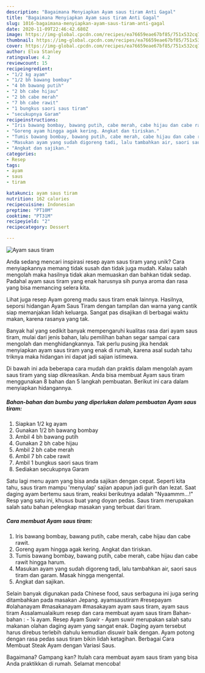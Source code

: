 ```yaml
---
description: "Bagaimana Menyiapkan Ayam saus tiram Anti Gagal"
title: "Bagaimana Menyiapkan Ayam saus tiram Anti Gagal"
slug: 1016-bagaimana-menyiapkan-ayam-saus-tiram-anti-gagal
date: 2020-11-09T22:46:42.680Z
image: https://img-global.cpcdn.com/recipes/ea76659eae67bf85/751x532cq70/ayam-saus-tiram-foto-resep-utama.jpg
thumbnail: https://img-global.cpcdn.com/recipes/ea76659eae67bf85/751x532cq70/ayam-saus-tiram-foto-resep-utama.jpg
cover: https://img-global.cpcdn.com/recipes/ea76659eae67bf85/751x532cq70/ayam-saus-tiram-foto-resep-utama.jpg
author: Elva Stanley
ratingvalue: 4.2
reviewcount: 15
recipeingredient:
- "1/2 kg ayam"
- "1/2 bh bawang bombay"
- "4 bh bawang putih"
- "2 bh cabe hijau"
- "2 bh cabe merah"
- "7 bh cabe rawit"
- "1 bungkus saori saus tiram"
- "secukupnya Garam"
recipeinstructions:
- "Iris bawang bombay, bawang putih, cabe merah, cabe hijau dan cabe rawit."
- "Goreng ayam hingga agak kering. Angkat dan tiriskan."
- "Tumis bawang bombay, bawang putih, cabe merah, cabe hijau dan cabe rawit hingga harum."
- "Masukan ayam yang sudah digoreng tadi, lalu tambahkan air, saori saus tiram dan garam. Masak hingga mengental."
- "Angkat dan sajikan."
categories:
- Resep
tags:
- ayam
- saus
- tiram

katakunci: ayam saus tiram 
nutrition: 162 calories
recipecuisine: Indonesian
preptime: "PT10M"
cooktime: "PT31M"
recipeyield: "2"
recipecategory: Dessert

---
```



![Ayam saus tiram](https://img-global.cpcdn.com/recipes/ea76659eae67bf85/751x532cq70/ayam-saus-tiram-foto-resep-utama.jpg)

Anda sedang mencari inspirasi resep ayam saus tiram yang unik? Cara menyiapkannya memang tidak susah dan tidak juga mudah. Kalau salah mengolah maka hasilnya tidak akan memuaskan dan bahkan tidak sedap. Padahal ayam saus tiram yang enak harusnya sih punya aroma dan rasa yang bisa memancing selera kita.

Lihat juga resep Ayam goreng madu saus tiram enak lainnya. Hasilnya, seporsi hidangan Ayam Saus Tiram dengan tampilan dan warna yang cantik siap memanjakan lidah keluarga. Sangat pas disajikan di berbagai waktu makan, karena rasanya yang tak.

Banyak hal yang sedikit banyak mempengaruhi kualitas rasa dari ayam saus tiram, mulai dari jenis bahan, lalu pemilihan bahan segar sampai cara mengolah dan menghidangkannya. Tak perlu pusing jika hendak menyiapkan ayam saus tiram yang enak di rumah, karena asal sudah tahu triknya maka hidangan ini dapat jadi sajian istimewa.


Di bawah ini ada beberapa cara mudah dan praktis dalam mengolah ayam saus tiram yang siap dikreasikan. Anda bisa membuat Ayam saus tiram menggunakan 8 bahan dan 5 langkah pembuatan. Berikut ini cara dalam menyiapkan hidangannya.

<!--inarticleads1-->

##### Bahan-bahan dan bumbu yang diperlukan dalam pembuatan Ayam saus tiram:

1. Siapkan 1/2 kg ayam
1. Gunakan 1/2 bh bawang bombay
1. Ambil 4 bh bawang putih
1. Gunakan 2 bh cabe hijau
1. Ambil 2 bh cabe merah
1. Ambil 7 bh cabe rawit
1. Ambil 1 bungkus saori saus tiram
1. Sediakan secukupnya Garam


Satu lagi menu ayam yang bisa anda sajikan dengan cepat. Seperti kita tahu, saus tiram mampu &#39;menyulap&#39; sajian apapun jadi gurih dan lezat. Saat daging ayam bertemu saus tiram, reaksi berikutnya adalah &#34;Nyaammm…!&#34; Resp yang satu ini, khusus buat yang doyan pedas. Saus tiram merupakan salah satu bahan pelengkap masakan yang terbuat dari tiram. 

<!--inarticleads2-->

##### Cara membuat Ayam saus tiram:

1. Iris bawang bombay, bawang putih, cabe merah, cabe hijau dan cabe rawit.
1. Goreng ayam hingga agak kering. Angkat dan tiriskan.
1. Tumis bawang bombay, bawang putih, cabe merah, cabe hijau dan cabe rawit hingga harum.
1. Masukan ayam yang sudah digoreng tadi, lalu tambahkan air, saori saus tiram dan garam. Masak hingga mengental.
1. Angkat dan sajikan.


Selain banyak digunakan pada Chinese food, saus serbaguna ini juga sering ditambahkan pada masakan Jepang. ayamsaustiram #resepayam #olahanayam #masakanayam #masakayam ayam saus tiram, ayam saus tiram Assalamualaikum resep dan cara membuat ayam saus tiram Bahan-bahan : - ¼ ayam. Resep Ayam Suwir - Ayam suwir merupakan salah satu makanan olahan daging ayam yang sangat enak. Daging ayam tersebut harus direbus terlebih dahulu kemudian disuwir baik dengan. Ayam potong dengan rasa pedas saus tiram bikin lidah ketagihan. Berbagai Cara Membuat Steak Ayam dengan Variasi Saus. 

Bagaimana? Gampang kan? Itulah cara membuat ayam saus tiram yang bisa Anda praktikkan di rumah. Selamat mencoba!
